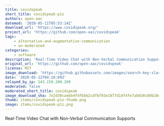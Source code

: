 ```yaml
---
title: covidspeak
short_title: covidspeak-p1z
authors: open-aac
datemod: '2020-05-11T05:53:14Z'
download_url: 'https://www.covidspeak.org/'
project_url: 'https://github.com/open-aac/covidspeak'
tags:
    - alternative-and-augmentative-communication
    - un-moderated
categories:
    - software
description: 'Real-Time Video Chat with Non-Verbal Communication Supports'
original_url: 'https://github.com/open-aac/covidspeak'
license: MIT
image_download: 'https://github.githubassets.com/images/search-key-slash.svg'
date: '2020-05-12T04:10:09Z'
relayed_by_ip: 143.159.200.209
moderated: false
moderated_short_title: covidspeak
image_download_sha: 7e2d30caebb4fdfbbb2cdfbf93e1877d14f4fe7ab030c80b28e4973604a4c16e
thumb: items/covidspeak-p1z-thumb.png
image: items/covidspeak-p1z.png
---
```

Real-Time Video Chat with Non-Verbal Communication Supports